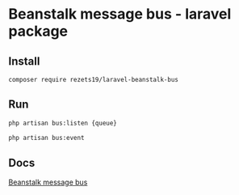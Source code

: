# Beanstalk message bus - laravel package

## Install 
``composer require rezets19/laravel-beanstalk-bus``

## Run
```sh  
php artisan bus:listen {queue}
```
```sh
php artisan bus:event
```

## Docs
[Beanstalk message bus](https://github.com/rezets19/beanstalk-bus)
